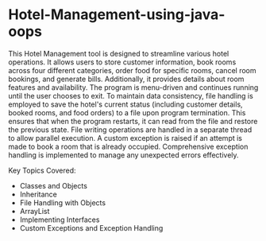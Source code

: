 # Hotel-Management-using-java-oops
This Hotel Management tool is designed to streamline various hotel operations. It allows users to store customer information, book rooms across four different categories, order food for specific rooms, cancel room bookings, and generate bills. Additionally, it provides details about room features and availability. The program is menu-driven and continues running until the user chooses to exit. To maintain data consistency, file handling is employed to save the hotel's current status (including customer details, booked rooms, and food orders) to a file upon program termination. This ensures that when the program restarts, it can read from the file and restore the previous state. File writing operations are handled in a separate thread to allow parallel execution. A custom exception is raised if an attempt is made to book a room that is already occupied. Comprehensive exception handling is implemented to manage any unexpected errors effectively.

Key Topics Covered:
- Classes and Objects
- Inheritance
- File Handling with Objects
- ArrayList
- Implementing Interfaces
- Custom Exceptions and Exception Handling
